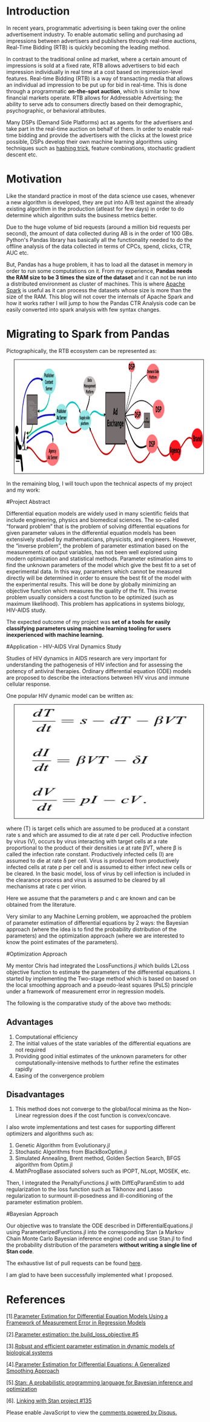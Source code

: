 <!-- 
.. title: Click Through Rate Analysis using Spark
.. slug: ctr-analysis-using-spark
.. date: 2019-02-21 02:13:21 UTC+05:30
.. tags: Machine Learning, Data Science
.. category: 
.. link: 
.. description: 
.. type: text
-->

# Introduction

In recent years, programmatic advertising is been taking over the online advertisement industry. To enable automatic selling and purchasing ad impressions between advertisers and publishers through real-time auctions, Real-Time Bidding (RTB) is quickly becoming the leading method.

In contrast to the traditional online ad market, where a certain amount of impressions is sold at a fixed rate, RTB allows advertisers to bid each impression individually in real time at a cost based on impression-level features. Real-time Bidding (RTB) is a way of transacting media that allows an individual ad impression to be put up for bid in real-time. This is done through a programmatic **on-the-spot auction**, which is similar to how financial markets operate. RTB allows for Addressable Advertising; the ability to serve ads to consumers directly based on their demographic, psychographic, or behavioral attributes.

Many DSPs (Demand Side Platforms) act as agents for the advertisers and take part in the real-time auction on behalf of them. In order to enable real-time bidding and provide the advertisers with the clicks at the lowest price possible, DSPs develop their own machine learning algorithms using techniques such as [hashing trick](https://en.wikipedia.org/wiki/Feature_hashing), feature combinations, stochastic gradient descent etc.

# Motivation

Like the standard practice in most of the data science use cases, whenever a new algorithm is developed, they are put into A/B test against the already existing algorithm in the production (atleast for few days) in order to do determine which algorithm suits the business metrics better. 

Due to the huge volume of bid requests (around a million bid requests per second), the amount of data collected during AB is in the order of 100 GBs. Python's Pandas library has basically all the functionality needed to do the offline analysis of the data collected in terms of CPCs, spend, clicks, CTR, AUC etc. 

But, Pandas has a huge problem, it has to load all the dataset in memory in order to run some computations on it. From my experience, **Pandas needs the RAM size to be 3 times the size of the dataset** and it can not be run into a distributed environment as cluster of machines. This is where [Apache Spark](https://spark.apache.org/) is useful as it can process the datasets whose size is more than the size of the RAM. This blog will not cover the internals of Apache Spark and how it works rather I will jump to how the Pandas CTR Analysis code can be easily converted into spark analysis with few syntax changes.



# Migrating to Spark from Pandas



Pictographically, the RTB ecosystem can be represented as: 

<center><img src="/images/rtb.png" alt="RTB ecosystem" height="300px" width="500px" border="1px" style="margin: 0px 20px"></center>



In the remaining blog, I will touch upon the technical aspects of my project and my work:

#Project Abstract

Differential equation models are widely used in many scientific fields that include engineering, physics and biomedical sciences. The so-called “forward problem” that is the problem of solving differential equations for given parameter values in the differential equation models has been extensively studied by mathematicians, physicists, and engineers. However, the “inverse problem”, the problem of parameter estimation based on the measurements of output variables, has not been well explored using modern optimization and statistical methods. Parameter estimation aims to find the unknown parameters of the model which give the best fit to a set of experimental data. In this way, parameters which cannot be measured directly will be determined in order to ensure the best fit of the model with the experimental results. This will be done by globally minimizing an objective function which measures the quality of the fit. This inverse problem usually considers a cost function to be optimized (such as maximum likelihood). This problem has applications in systems biology, HIV-AIDS study.

The expected outcome of my project was **set of a tools for easily classifying parameters using machine learning tooling for users inexperienced with machine learning.**

#Application - HIV-AIDS Viral Dynamics Study

Studies of HIV dynamics in AIDS research are very important for understanding the pathogenesis of HIV infection and for assessing the potency of antiviral therapies. Ordinary differential equation (ODE) models are proposed to describe the interactions between HIV virus and immune cellular response.

One popular HIV dynamic model can be written as:

<center><img src="/images/HIV.png" alt="HIV-AIDS Dynamics Differential Equation" height="300px" width="500px" border="1px" style="margin: 0px 20px"></center>

where (T) is target cells which are assumed to be produced at a constant rate s and which are assumed to die at rate d per cell. Productive infection by virus (V), occurs by virus interacting with target cells at a rate proportional to the product of their densities i.e at rate βVT, where β is called the infection rate constant. Productively infected cells (I) are assumed to die at rate δ per cell. Virus is produced from productively infected cells at rate p per cell and is assumed to either infect new cells or be cleared. In the basic model, loss of virus by cell infection is included in the clearance process and virus is assumed to be cleared by all mechanisms at rate c per virion.

Here we assume that the parameters p and c are known and can be obtained from the literature.




Very similar to any Machine Lerning problem, we approached the problem of parameter estimation of differential equations by 2 ways: the Bayesian approach (where the idea is to find the probability distribution of the parameters) and the optimization approach (where we are interested to know the point estimates of the parameters).

#Optimization Approach

My mentor Chris had integrated the LossFunctions.jl which builds L2Loss objective function to estimate the parameters of the differential equations. I started by implementing the Two-stage method which is based on based on the local smoothing approach and a pseudo-least squares (PsLS) principle under a framework of measurement error in regression models.

The following is the comparative study of the above two methods:

## Advantages

1. Computational efficiency
2. The initial values of the state variables of the differential equations are not required
3. Providing good initial estimates of the unknown parameters for other computationally-intensive methods to further refine the estimates rapidly
4. Easing of the convergence problem

## Disadvantages

1. This method does not converge to the global/local minima as the Non-Linear regression does if the cost function is convex/concave.

I also wrote implementations and test cases for supporting different optimizers and algorithms such as:
1. Genetic Algorithm from Evolutionary.jl
2. Stochastic Algorithms from BlackBoxOptim.jl
3. Simulated Annealing, Brent method, Golden Section Search, BFGS algorithm from Optim.jl
4. MathProgBase associated solvers such as IPOPT, NLopt, MOSEK, etc.

Then, I integrated the PenaltyFunctions.jl with DiffEqParamEstim to add regularization to the loss function such as Tikhonov and Lasso regularization to surmount ill-posedness and ill-conditioning of the parameter estimation problem.

#Bayesian Approach

Our objective was to translate the ODE described in DifferentialEquations.jl using ParameterizedFunctions.jl into the corresponding Stan (a Markov Chain Monte Carlo Bayesian inference engine) code and use Stan.jl to find the probability distribution of the parameters **without writing a single line of Stan code**.

The exhaustive list of pull requests can be found [here](https://github.com/JuliaDiffEq/DiffEqParamEstim.jl/pulls?q=is%3Apr+is%3Aclosed+author%3AAyush-iitkgp).

I am glad to have been successfully implemented what I proposed.

# References

[1].[Parameter Estimation for Differential Equation Models Using a Framework of Measurement Error in Regression Models](https://www.ncbi.nlm.nih.gov/pmc/articles/PMC2631937/)

[2].[Parameter estimation: the build_loss_objective #5](https://github.com/JuliaDiffEq/DiffEqParamEstim.jl/issues/5)

[3].[Robust and efficient parameter estimation in dynamic models of biological systems](http://bmcsystbiol.biomedcentral.com/articles/10.1186/s12918-015-0219-2)

[4].[Parameter Estimation for Differential Equations: A Generalized Smoothing Approach](http://faculty.bscb.cornell.edu/~hooker/ODE_Estimation.pdf)

[5].[Stan: A probabilistic programming language for Bayesian inference and optimization](http://www.stat.columbia.edu/~gelman/research/published/stan_jebs_2.pdf)

[6]. [Linking with Stan project #135](https://github.com/JuliaDiffEq/DifferentialEquations.jl/issues/135)

<div id="disqus_thread"></div>
<script>
/**
* RECOMMENDED CONFIGURATION VARIABLES: EDIT AND UNCOMMENT THE SECTION BELOW TO INSERT DYNAMIC VALUES FROM YOUR PLATFORM OR CMS.
* LEARN WHY DEFINING THESE VARIABLES IS IMPORTANT: https://disqus.com/admin/universalcode/#configuration-variables
*/
/*
var disqus_config = function () {
this.page.url = PAGE_URL; // Replace PAGE_URL with your page's canonical URL variable
this.page.identifier = PAGE_IDENTIFIER; // Replace PAGE_IDENTIFIER with your page's unique identifier variable
};
*/
(function() { // DON'T EDIT BELOW THIS LINE
var d = document, s = d.createElement('script');

s.src = '//avoyage.disqus.com/embed.js';

s.setAttribute('data-timestamp', +new Date());
(d.head || d.body).appendChild(s);
})();
</script>
<noscript>Please enable JavaScript to view the <a href="https://disqus.com/?ref_noscript" rel="nofollow">comments powered by Disqus.</a></noscript>

